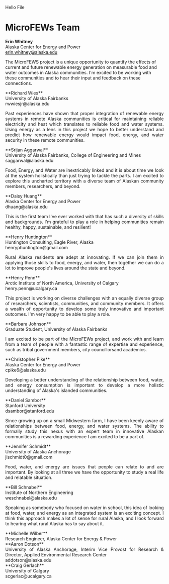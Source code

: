 Hello File


# MicroFEWs Team

**Erin Whitney** <br />
Alaska Center for Energy and Power <br />
erin.whitney@alaska.edu <br />
  
The MicroFEWS project is a unique opportunity to quantify the effects of current and future renewable energy generation on measurable food and water outcomes in Alaska communities.  I'm excited to be working with these communities and to hear their input and feedback on these connections.


<div style="text-align: justify"> <! --- aligns the text in blockshrift --->
**Richard Wies**  <br />
University of Alaska Fairbanks <br />
rwwiesjr@alaska.edu <br />
  
Past experiences have shown that proper integration of renewable energy systems in remote Alaska communities is critical for maintaining reliable electricity and heat which translates to reliable food and water systems. Using energy as a lens in this project we hope to better understand and predict how renewable energy would impact food, energy, and water security in these remote communities.
</div>

<div style="text-align: justify"> <! --- aligns the text in blockshrift -->
**Srijan Aggarwal** <br />
University of Alaska Fairbanks, College of Engineering and Mines <br />
saggarwal@alaska.edu <br />
  
Food, Energy, and Water are inextricably linked and it is about time we look at the system holistically than just trying to tackle the parts. I am excited to explore this uncharted territory with a diverse team of Alaskan community members, researchers, and beyond.
</div>


<div style="text-align: justify"> <! --- aligns the text in blockshrift ->
**Daisy Huang** <br />
Alaska Center for Energy and Power <br />
dhuang@alaska.edu <br />
  
This is the first team I've ever worked with that has such a diversity of skills and backgrounds. I'm grateful to play a role in helping communities remain healthy, happy, sustainable, and resilient!
</div>


<div style="text-align: justify"> <! --- aligns the text in blockshrift >
**Henry Huntington** <br />
Huntington Consulting, Eagle River, Alaska <br />
henryphuntington@gmail.com <br />
  
Rural Alaska residents are adept at innovating. If we can join them in applying those skills to food, energy, and water, then together we can do a lot to improve people's lives around the state and beyond.
</div>


<div style="text-align: justify"> <! --- aligns the text in blockshrift --->
**Henry Penn** <br />
Arctic Institute of North America, University of Calgary <br />
henry.penn@ucalgary.ca <br />
  
This project is working on diverse challenges with an equally diverse group of researchers, scientists, communities, and community members. It offers a wealth of opportunity to develop some truly innovative and important outcomes. I'm very happy to be able to play a role.
</div>


<div style="text-align: justify"> <! --- aligns the text in blockshrift --->
**Barbara Johnson** <br />
Graduate Student, University of Alaska Fairbanks <br />
  
I am excited to be part of the MicroFEWs project, and work with and learn from a team of people with a fantastic range of expertise and experience, such as tribal government members, city councillorsand academics.
</div>


<div style="text-align: justify"> <! --- aligns the text in blockshrift --->
**Christopher Pike** <br />
Alaska Center for Energy and Power <br />
cpike6@alaska.edu <br />
  
Developing a better understanding of the relationship between food, water, and energy consumption is important to develop a more holistic understanding of Alaska's islanded communities.
</div>


<div style="text-align: justify"> <! --- aligns the text in blockshrift --->
**Daniel Sambor** <br />
Stanford University <br />
dsambor@stanford.edu <br />
  
Since growing up on a small Midwestern farm, I have been keenly aware of relationships between food, energy, and water systems. The ability to formally study this nexus with an expert team in innovative Alaskan communities is a rewarding experience I am excited to be a part of.
</div>


<div style="text-align: justify"> <! --- aligns the text in blockshrift --->
**Jennifer Schmidt** <br />
University of Alaska Anchorage <br />
jischmidt0@gmail.com <br />
  
Food, water, and energy are issues that people can relate to and are important. By looking at all three we have the opportunity to study a real life and relatable situation.
</div>


<div style="text-align: justify"> <! --- aligns the text in blockshrift --->
**Bill Schnabel** <br />
Institute of Northern Engineering <br />
weschnabel@alaska.edu <br />
  
Speaking as somebody who focused on water in school, this idea of looking at food, water, and energy as an integrated system is an exciting concept. I think this approach makes a lot of sense for rural Alaska, and I look forward to hearing what rural Alaska has to say about it.
</div>


<div style="text-align: justify"> <! --- aligns the text in blockshrift --->
**Michelle Wilber** <br />
Research Engineer, Alaska Center for Energy & Power <br />
</div>

<div style="text-align: justify"> <! --- aligns the text in blockshrift --->
**Aaron Dotson** <br />
University of Alaska Anchorage, Interim Vice Provost for Research & Director, Applied Environmental Research Center<br />
addotson@alaska.edu <br />
</div>

<div style="text-align: justify"> <! --- aligns the text in blockshrift --->
**Craig Gerlach**  <br />
University of Calgary <br />
scgerlac@ucalgary.ca <br />
</div>













